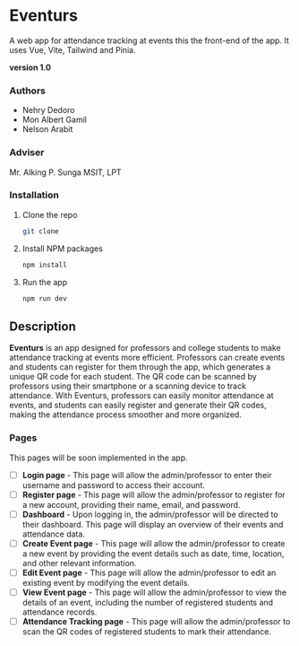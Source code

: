 # Eventurs

A web app for attendance tracking at events this the front-end of the app. It uses Vue, Vite, Tailwind and Pinia.

**version 1.0**

### Authors

- Nehry Dedoro
- Mon Albert Gamil
- Nelson Arabit

### Adviser

Mr. Alking P. Sunga MSIT, LPT

### Installation

1. Clone the repo

   ```sh
   git clone
   ```

2. Install NPM packages

   ```sh
   npm install
   ```

3. Run the app

   ```sh
   npm run dev
   ```

## Description

**Eventurs** is an app designed for professors and college students to make attendance tracking at events more efficient. Professors can create events and students can register for them through the app, which generates a unique QR code for each student. The QR code can be scanned by professors using their smartphone or a scanning device to track attendance. With Eventurs, professors can easily monitor attendance at events, and students can easily register and generate their QR codes, making the attendance process smoother and more organized.

### Pages

This pages will be soon implemented in the app.

- [ ] **Login page** - This page will allow the admin/professor to enter their username and password to access their account.
- [ ] **Register page** - This page will allow the admin/professor to register for a new account, providing their name, email, and password.
- [ ] **Dashboard** - Upon logging in, the admin/professor will be directed to their dashboard. This page will display an overview of their events and attendance data.
- [ ] **Create Event page** - This page will allow the admin/professor to create a new event by providing the event details such as date, time, location, and other relevant information.
- [ ] **Edit Event page** - This page will allow the admin/professor to edit an existing event by modifying the event details.
- [ ] **View Event page** - This page will allow the admin/professor to view the details of an event, including the number of registered students and attendance records.
- [ ] **Attendance Tracking page** - This page will allow the admin/professor to scan the QR codes of registered students to mark their attendance.
